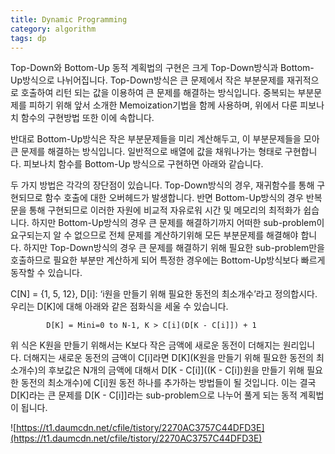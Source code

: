 ```yaml
---
title: Dynamic Programming
category: algorithm
tags: dp
---
```


Top-Down와 Bottom-Up
동적 계획법의 구현은 크게 Top-Down방식과 Bottom-Up방식으로 나뉘어집니다. 
Top-Down방식은 큰 문제에서 작은 부분문제를 재귀적으로 호출하여 리턴 되는 값을 이용하여 큰 문제를 해결하는 방식입니다. 
중복되는 부분문제를 피하기 위해 앞서 소개한 Memoization기법을 함께 사용하며, 위에서 다룬 피보나치 함수의 구현방법 또한 이에 속합니다.

반대로 Bottom-Up방식은 작은 부분문제들을 미리 계산해두고, 이 부분문제들을 모아 큰 문제를 해결하는 방식입니다. 일반적으로 배열에 값을 채워나가는 형태로 구현합니다. 피보나치 함수를 Bottom-Up 방식으로 구현하면 아래와 같습니다.

두 가지 방법은 각각의 장단점이 있습니다. 
Top-Down방식의 경우, 재귀함수를 통해 구현되므로 함수 호출에 대한 오버헤드가 발생합니다. 
반면 Bottom-Up방식의 경우 반복문을 통해 구현되므로 이러한 자원에 비교적 자유로워 시간 및 메모리의 최적화가 쉽습니다.
하지만 Bottom-Up방식의 경우 큰 문제를 해결하기까지 어떠한 sub-problem이 요구되는지 알 수 없으므로 전체 문제를 계산하기위해 모든 부분문제를 해결해야 합니다.
하지만 Top-Down방식의 경우 큰 문제를 해결하기 위해 필요한 sub-problem만을 호출하므로 필요한 부분만 계산하게 되어 특정한 경우에는 Bottom-Up방식보다 빠르게 동작할 수 있습니다.


C[N] = {1, 5, 12}, D[i]: ‘i원을 만들기 위해 필요한 동전의 최소개수’라고 정의합시다. 
우리는 D[K]에 대해 아래와 같은 점화식을 세울 수 있습니다.

            D[K] = Mini=0 to N-1, K > C[i](D[K - C[i]]) + 1

위 식은 K원을 만들기 위해서는 K보다 작은 금액에 새로운 동전이 더해지는 원리입니다. 
더해지는 새로운 동전의 금액이 C[i]라면 D[K](K원을 만들기 위해 필요한 동전의 최소개수)의 후보값은 N개의 금액에 대해서 D[K - C[i]]((K - C[i])원을 만들기 위해 필요한 동전의 최소개수)에 C[i]원 동전 하나를 추가하는 방법들이 될 것입니다.
이는 결국 D[K]라는 큰 문제를 D[K - C[i]]라는 sub-problem으로 나누어 풀게 되는 동적 계획법이 됩니다.

![https://t1.daumcdn.net/cfile/tistory/2270AC3757C44DFD3E](https://t1.daumcdn.net/cfile/tistory/2270AC3757C44DFD3E)
